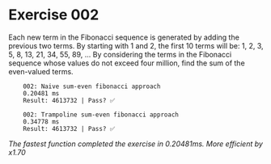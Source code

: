 
# Exercise 002
Each new term in the Fibonacci sequence is generated by adding the previous two terms. By starting with 1 and 2, the
first 10 terms will be:  1, 2, 3, 5, 8, 13, 21, 34, 55, 89, ...  By considering the terms in the Fibonacci sequence
whose values do not exceed four million, find the sum of the even-valued terms.

        002: Naive sum-even fibonacci approach
        0.20481 ms
        Result: 4613732 | Pass? ✅
      
        002: Trampoline sum-even fibonacci approach
        0.34778 ms
        Result: 4613732 | Pass? ✅
      
_The fastest function completed the exercise in 0.20481ms.
More efficient by x1.70_
  